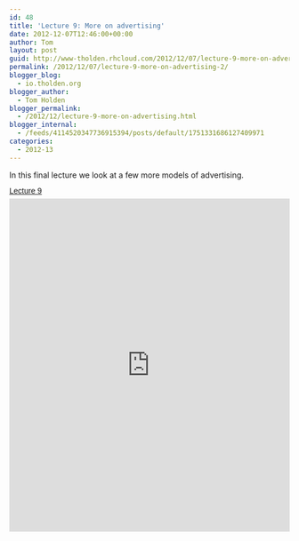 ```yaml
---
id: 48
title: 'Lecture 9: More on advertising'
date: 2012-12-07T12:46:00+00:00
author: Tom
layout: post
guid: http://www-tholden.rhcloud.com/2012/12/07/lecture-9-more-on-advertising-2/
permalink: /2012/12/07/lecture-9-more-on-advertising-2/
blogger_blog:
  - io.tholden.org
blogger_author:
  - Tom Holden
blogger_permalink:
  - /2012/12/lecture-9-more-on-advertising.html
blogger_internal:
  - /feeds/4114520347736915394/posts/default/1751331686127409971
categories:
  - 2012-13
---
```

In this final lecture we look at a few more models of advertising.  <a title="View Lecture 9 on Scribd" href="http://www.scribd.com/doc/115895760/Lecture-9" style="margin: 12px auto 6px auto; font-family: Helvetica,Arial,Sans-serif; font-style: normal; font-variant: normal; font-weight: normal; font-size: 14px; line-height: normal; font-size-adjust: none; font-stretch: normal; -x-system-font: none; display: block; text-decoration: underline;">Lecture 9</a><iframe src="http://www.scribd.com/embeds/115895760/content?start_page=1&view_mode=scroll&access_key=key-1wkygh7bw4zhesbg3ufk" data-auto-height="false" data-aspect-ratio="1.33333333333333" scrolling="no" width="100%" height="600" frameborder="0"></iframe>